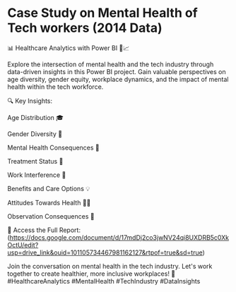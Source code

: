 # Case Study on Mental Health of Tech workers (2014 Data)
📊 Healthcare Analytics with Power BI 🏥📈

Explore the intersection of mental health and the tech industry through data-driven insights in this Power BI project. Gain valuable perspectives on age diversity, gender equity, workplace dynamics, and the impact of mental health within the tech workforce.

🔍 Key Insights:

Age Distribution 🎓

Gender Diversity 🌟

Mental Health Consequences 💼

Treatment Status 🏥

Work Interference 🚀

Benefits and Care Options 💡

Attitudes Towards Health 🧘‍♂️

Observation Consequences 🤝

🔗 Access the Full Report: (https://docs.google.com/document/d/17mdDj2co3jwNV24qi8UXDRB5c0XkOctU/edit?usp=drive_link&ouid=101105734467981162127&rtpof=true&sd=true)

Join the conversation on mental health in the tech industry. Let's work together to create healthier, more inclusive workplaces! 💪 #HealthcareAnalytics #MentalHealth #TechIndustry #DataInsights
